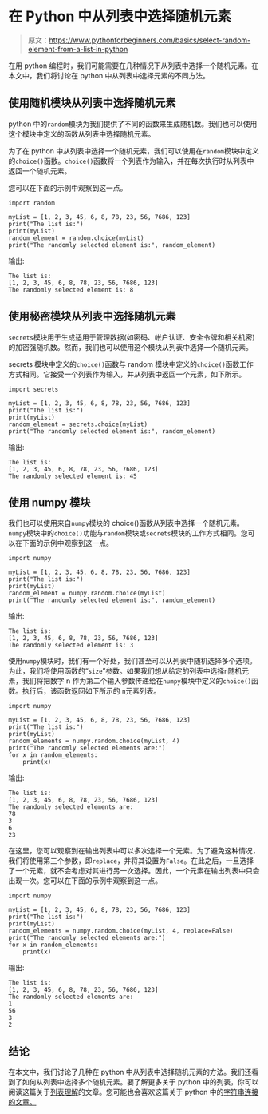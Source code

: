 # 在 Python 中从列表中选择随机元素

> 原文：<https://www.pythonforbeginners.com/basics/select-random-element-from-a-list-in-python>

在用 python 编程时，我们可能需要在几种情况下从列表中选择一个随机元素。在本文中，我们将讨论在 python 中从列表中选择元素的不同方法。

## 使用随机模块从列表中选择随机元素

python 中的`random`模块为我们提供了不同的函数来生成随机数。我们也可以使用这个模块中定义的函数从列表中选择随机元素。

为了在 python 中从列表中选择一个随机元素，我们可以使用在`random`模块中定义的`choice()`函数。`choice()`函数将一个列表作为输入，并在每次执行时从列表中返回一个随机元素。

您可以在下面的示例中观察到这一点。

```
import random

myList = [1, 2, 3, 45, 6, 8, 78, 23, 56, 7686, 123]
print("The list is:")
print(myList)
random_element = random.choice(myList)
print("The randomly selected element is:", random_element)
```

输出:

```
The list is:
[1, 2, 3, 45, 6, 8, 78, 23, 56, 7686, 123]
The randomly selected element is: 8
```

## 使用秘密模块从列表中选择随机元素

`secrets`模块用于生成适用于管理数据(如密码、帐户认证、安全令牌和相关机密)的加密强随机数。然而，我们也可以使用这个模块从列表中选择一个随机元素。

secrets 模块中定义的`choice()`函数与 random 模块中定义的`choice()`函数工作方式相同。它接受一个列表作为输入，并从列表中返回一个元素，如下所示。

```
import secrets

myList = [1, 2, 3, 45, 6, 8, 78, 23, 56, 7686, 123]
print("The list is:")
print(myList)
random_element = secrets.choice(myList)
print("The randomly selected element is:", random_element)
```

输出:

```
The list is:
[1, 2, 3, 45, 6, 8, 78, 23, 56, 7686, 123]
The randomly selected element is: 45
```

## 使用 numpy 模块

我们也可以使用来自`numpy`模块的 choice()函数从列表中选择一个随机元素。`numpy`模块中的`choice()`功能与`random`模块或`secrets`模块的工作方式相同。您可以在下面的示例中观察到这一点。

```
import numpy

myList = [1, 2, 3, 45, 6, 8, 78, 23, 56, 7686, 123]
print("The list is:")
print(myList)
random_element = numpy.random.choice(myList)
print("The randomly selected element is:", random_element)
```

输出:

```
The list is:
[1, 2, 3, 45, 6, 8, 78, 23, 56, 7686, 123]
The randomly selected element is: 3
```

使用`numpy`模块时，我们有一个好处，我们甚至可以从列表中随机选择多个选项。为此，我们将使用函数的“`size`”参数。如果我们想从给定的列表中选择`n`随机元素，我们将把数字 n 作为第二个输入参数传递给在`numpy`模块中定义的`choice()`函数。执行后，该函数返回如下所示的 `n`元素列表。

```
import numpy

myList = [1, 2, 3, 45, 6, 8, 78, 23, 56, 7686, 123]
print("The list is:")
print(myList)
random_elements = numpy.random.choice(myList, 4)
print("The randomly selected elements are:")
for x in random_elements:
    print(x)
```

输出:

```
The list is:
[1, 2, 3, 45, 6, 8, 78, 23, 56, 7686, 123]
The randomly selected elements are:
78
3
6
23
```

在这里，您可以观察到在输出列表中可以多次选择一个元素。为了避免这种情况，我们将使用第三个参数，即`replace`，并将其设置为`False`。在此之后，一旦选择了一个元素，就不会考虑对其进行另一次选择。因此，一个元素在输出列表中只会出现一次。您可以在下面的示例中观察到这一点。

```
import numpy

myList = [1, 2, 3, 45, 6, 8, 78, 23, 56, 7686, 123]
print("The list is:")
print(myList)
random_elements = numpy.random.choice(myList, 4, replace=False)
print("The randomly selected elements are:")
for x in random_elements:
    print(x)
```

输出:

```
The list is:
[1, 2, 3, 45, 6, 8, 78, 23, 56, 7686, 123]
The randomly selected elements are:
1
56
3
2
```

## 结论

在本文中，我们讨论了几种在 python 中从列表中选择随机元素的方法。我们还看到了如何从列表中选择多个随机元素。要了解更多关于 python 中的列表，你可以阅读这篇关于[列表理解](https://www.pythonforbeginners.com/basics/list-comprehensions-in-python)的文章。您可能也会喜欢这篇关于 python 中的[字符串连接的文章。](https://www.pythonforbeginners.com/concatenation/string-concatenation-and-formatting-in-python)
